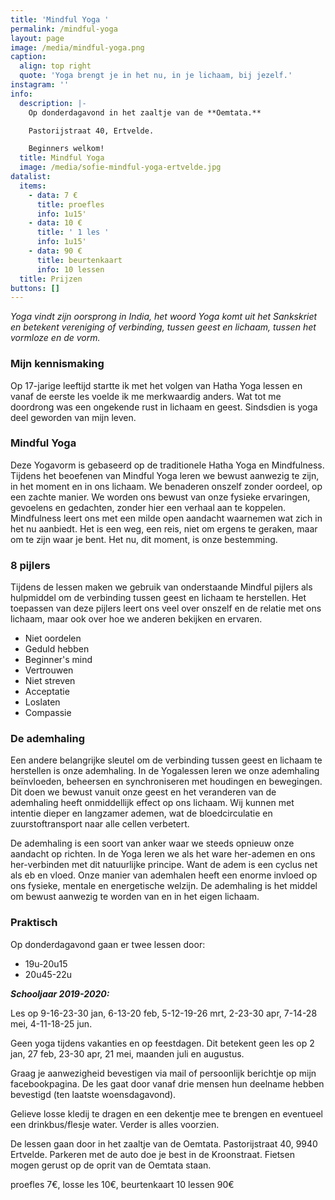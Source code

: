 ```yaml
---
title: 'Mindful Yoga '
permalink: /mindful-yoga
layout: page
image: /media/mindful-yoga.png
caption:
  align: top right
  quote: 'Yoga brengt je in het nu, in je lichaam, bij jezelf.'
instagram: ''
info:
  description: |-
    Op donderdagavond in het zaaltje van de **Oemtata.**

    Pastorijstraat 40, Ertvelde.

    Beginners welkom!
  title: Mindful Yoga
  image: /media/sofie-mindful-yoga-ertvelde.jpg
datalist:
  items:
    - data: 7 €
      title: proefles
      info: 1u15'
    - data: 10 €
      title: ' 1 les '
      info: 1u15'
    - data: 90 €
      title: beurtenkaart
      info: 10 lessen
  title: Prijzen
buttons: []
---
```

_Yoga vindt zijn oorsprong in India, het woord Yoga komt uit het Sankskriet en betekent vereniging of verbinding,  tussen geest en lichaam, tussen het vormloze en de vorm._

### Mijn kennismaking

Op 17-jarige leeftijd startte ik met het volgen van Hatha Yoga lessen en vanaf de eerste les voelde ik me merkwaardig anders. Wat tot me doordrong was een ongekende rust in lichaam en geest. Sindsdien is yoga deel geworden van mijn leven. 


### Mindful Yoga

Deze Yogavorm is gebaseerd op de traditionele Hatha Yoga en Mindfulness. Tijdens het beoefenen van Mindful Yoga leren we bewust aanwezig te zijn, in het moment en in ons lichaam. We benaderen onszelf zonder oordeel, op een zachte manier. We worden ons bewust van onze fysieke ervaringen, gevoelens en gedachten, zonder hier een verhaal aan te koppelen. Mindfulness leert ons met een milde open aandacht waarnemen wat zich in het nu aanbiedt. Het is een weg, een reis, niet om ergens te geraken, maar om te zijn waar je bent. Het nu, dit moment, is onze bestemming.

### 8 pijlers

Tijdens de lessen maken we gebruik van onderstaande Mindful pijlers als hulpmiddel om de verbinding tussen geest en lichaam te herstellen. Het toepassen van deze pijlers leert ons veel over onszelf en de relatie met ons lichaam, maar ook over hoe we anderen bekijken en ervaren. 

* Niet oordelen
* Geduld hebben 
* Beginner's mind 
* Vertrouwen
* Niet streven 
* Acceptatie
* Loslaten
* Compassie

### De ademhaling

Een andere belangrijke sleutel om de verbinding tussen geest en lichaam te herstellen is onze ademhaling. In de Yogalessen leren we onze ademhaling beïnvloeden, beheersen en synchroniseren met houdingen en bewegingen. Dit doen we bewust vanuit onze geest en het veranderen van de ademhaling heeft onmiddellijk effect op ons lichaam. Wij kunnen met intentie dieper en langzamer ademen, wat de bloedcirculatie en zuurstoftransport naar alle cellen verbetert. 

De ademhaling is een soort van anker waar we steeds opnieuw onze aandacht op richten. In de Yoga leren we als het ware her-ademen en ons her-verbinden met dit natuurlijke principe. Want de adem is een cyclus net als eb en vloed. Onze manier van ademhalen heeft een enorme invloed op ons fysieke, mentale en energetische welzijn. De ademhaling is het middel om bewust aanwezig te worden van en in het eigen lichaam. 

### Praktisch

Op donderdagavond gaan er twee lessen door: 

* 19u-20u15
* 20u45-22u

**_Schooljaar 2019-2020:_**

Les op 9-16-23-30 jan, 6-13-20 feb, 5-12-19-26 mrt, 2-23-30 apr, 7-14-28 mei, 4-11-18-25 jun.

Geen yoga tijdens vakanties en op feestdagen.  Dit betekent geen les op 2 jan, 27 feb, 23-30 apr, 21 mei, maanden juli en augustus.

Graag je aanwezigheid bevestigen via mail of persoonlijk berichtje op mijn facebookpagina. De les gaat door vanaf drie mensen hun deelname hebben bevestigd (ten laatste woensdagavond).

Gelieve losse kledij  te dragen en een dekentje mee te brengen en eventueel een drinkbus/flesje water. Verder is alles voorzien.

De lessen gaan door in het zaaltje van de Oemtata. Pastorijstraat 40, 9940 Ertvelde. Parkeren met de auto doe je best in de Kroonstraat. Fietsen mogen gerust op de oprit van de Oemtata staan. 

proefles 7€, losse les 10€, beurtenkaart 10 lessen 90€

